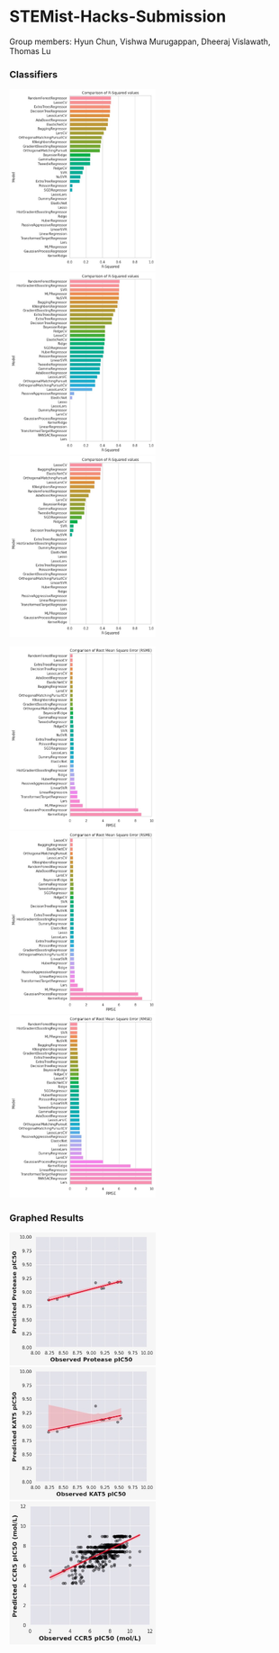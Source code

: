 # STEMist-Hacks-Submission
Group members: Hyun Chun, Vishwa Murugappan, Dheeraj Vislawath, Thomas Lu

### Classifiers
<p float="left">
  <img src="/README%20Images/Classifiers1.jpeg" width="260" />
  <img src="/README%20Images/Classifiers2.jpeg" width="260" />
  <img src="/README%20Images/Classifiers3.jpeg" width="260" />
</p>
<p float="left">
  <img src="/README%20Images/Classifiers4.jpeg" width="260" />
  <img src="/README%20Images/Classifiers5.jpeg" width="260" />
  <img src="/README%20Images/Classifiers6.jpeg" width="260" />
</p>

### Graphed Results
<p float="left">
  <img src="/README%20Images/Grph1.jpeg" width="260" />
  <img src="/README%20Images/Grph2.jpeg" width="260" />
  <img src="/README%20Images/Grph3.jpeg" width="260" />
</p>
